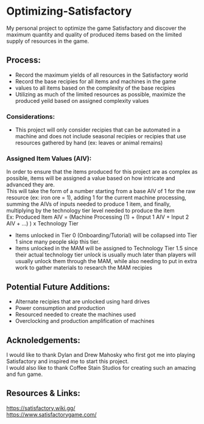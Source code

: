 # Optimizing-Satisfactory  
My personal project to optimize the game Satisfactory and discover the maximum quantity and quality of produced items based on the limited supply of resources in the game.  

## Process:  
- Record the maximum yields of all resources in the Satisfactory world  
- Record the base recipies for all items and machines in the game  
-  values to all items based on the complexity of the base recipies  
- Utilizing as much of the limited resources as possible, maximize the produced yeild based on assigned complexity values  

### Considerations:  
- This project will only consider recipies that can be automated in a machine and does not include seasonal recipies or recipies that use resources gathered by hand (ex: leaves or animal remains)  

### Assigned Item Values (AIV):  
In order to ensure that the items produced for this project are as complex as possible, items will be assigned a value based on how intricate and advanced they are.  
This will take the form of a number starting from a base AIV of 1 for the raw resource (ex: iron ore = 1), adding 1 for the current machine processing, summing the AIVs of inputs needed to produce 1 item, and finally, multiplying by the technology tier level needed to produce the item  
Ex: Produced Item AIV = (Machine Processing (1) + (Input 1 AIV + Input 2 AIV + ...) ) x Technology Tier  

- Items unlocked in Tier 0 (Onboarding/Tutorial) will be collapsed into Tier 1 since many people skip this tier.  
- Items unlocked in the MAM will be assigned to Technology Tier 1.5 since their actual technology tier unlock is usually much later than players will usually unlock them through the MAM, while also needing to put in extra work to gather materials to research the MAM recipies  

## Potential Future Additions:  
- Alternate recipies that are unlocked using hard drives  
- Power consumption and production  
- Resourced needed to create the machines used  
- Overclocking and production amplification of machines  

## Acknoledgements:  
I would like to thank Dylan and Drew Mahosky who first got me into playing Satisfactory and inspired me to start this project.  
I would also like to thank Coffee Stain Studios for creating such an amazing and fun game.  

## Resources & Links:  
https://satisfactory.wiki.gg/  
https://www.satisfactorygame.com/  